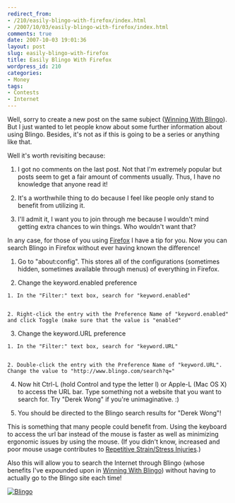 ```yaml
---
redirect_from:
- /210/easily-blingo-with-firefox/index.html
- /2007/10/03/easily-blingo-with-firefox/index.html
comments: true
date: 2007-10-03 19:01:36
layout: post
slug: easily-blingo-with-firefox
title: Easily Blingo With Firefox
wordpress_id: 210
categories:
- Money
tags:
- Contests
- Internet
---
```


Well, sorry to create a new post on the same subject ([Winning With Blingo](http://www.goingthewongway.com/2007/09/28/winning-with-blingo/)).  But I just wanted to let people know about some further information about using Blingo.  Besides, it's not as if this is going to be a series or anything like that.

Well it's worth revisiting because:




  1. I got no comments on the last post.  Not that I'm extremely popular but posts seem to get a fair amount of comments usually.  Thus, I have no knowledge that anyone read it!


  2. It's a worthwhile thing to do because I feel like people only stand to benefit from utilizing it.


  3. I'll admit it, I want you to join through me because I wouldn't mind getting extra chances to win things.  Who wouldn't want that?



In any case, for those of you using [Firefox](http://www.firefox.com) I have a tip for you.  Now you can search Blingo in Firefox without ever having known the difference!





  1. Go to "about:config".  This stores all of the configurations (sometimes hidden, sometimes available through menus) of everything in Firefox.


  2. Change the keyword.enabled preference


    1. In the "Filter:" text box, search for "keyword.enabled"


    2. Right-click the entry with the Preference Name of "keyword.enabled" and click Toggle (make sure that the value is "enabled"





  3. Change the keyword.URL preference


    1. In the "Filter:" text box, search for "keyword.URL"


    2. Double-click the entry with the Preference Name of "keyword.URL".  Change the value to "http://www.blingo.com/search?q="





  4. Now hit Ctrl-L (hold Control and type the letter l) or Apple-L (Mac OS X) to access the URL bar.  Type something not a website that you want to search for.  Try "Derek Wong" if you're unimaginative.  :)


  5. You should be directed to the Blingo search results for "Derek Wong"!



This is something that many people could benefit from.  Using the keyboard to access the url bar instead of the mouse is faster as well as minimizing ergonomic issues by using the mouse.  (If you didn't know, increased and poor mouse usage contributes to [Repetitive Strain/Stress Injuries](http://en.wikipedia.org/wiki/Repetitive_strain_injury).)  

Also this will allow you to search the Internet through Blingo (whose benefits I've expounded upon in [Winning With Blingo](http://www.goingthewongway.com/2007/09/28/winning-with-blingo/)) without having to actually go to the Blingo site each time!


[![Blingo](http://static.blingo.com/images/friendbuttons/200x75.8.blu.gif)](http://www.blingo.com/friends?ref=owaPzC8r5HDSi1bTz8zecl_Z1hU)

